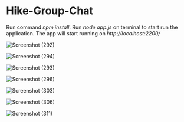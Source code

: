 # Hike-Group-Chat
Run command *npm install*.
Run *node app.js* on terminal to start run the application.
The app will start running on *http://localhost:2200/*

![Screenshot (292)](https://github.com/DheerajSoni18/Hike-Group-Chat/assets/107425556/3cb0b10e-beab-49a5-823a-e9921fed48aa)

![Screenshot (294)](https://github.com/DheerajSoni18/Hike-Group-Chat/assets/107425556/47c2d50c-cbdd-4399-845a-fcf5092c39ae)

![Screenshot (293)](https://github.com/DheerajSoni18/Hike-Group-Chat/assets/107425556/53fab432-5bc3-45f6-80da-4075b42b3adc)

![Screenshot (296)](https://github.com/DheerajSoni18/Hike-Group-Chat/assets/107425556/c30589a1-389b-4045-94af-4ee725b45544)

![Screenshot (303)](https://github.com/DheerajSoni18/Hike-Group-Chat/assets/107425556/ca031c7b-6ad2-4d4f-9c2b-e35651680660)

![Screenshot (306)](https://github.com/DheerajSoni18/Hike-Group-Chat/assets/107425556/17c315b9-9ce5-4339-9443-5e73c5f5bfe1)

![Screenshot (311)](https://github.com/DheerajSoni18/Hike-Group-Chat/assets/107425556/010a7212-eb9e-43ba-a647-f2881ea4f990)
